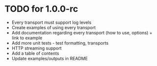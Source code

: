 # TODO for 1.0.0-rc

- Every transport must support log levels
- Create examples of using every transport
- Add documentation regarding every transport (how to use, options) + link to example
- Add more unit tests - test formatting, transports
- HTTP streaming support
- Add a table of contents
- Update examples/outputs in README
